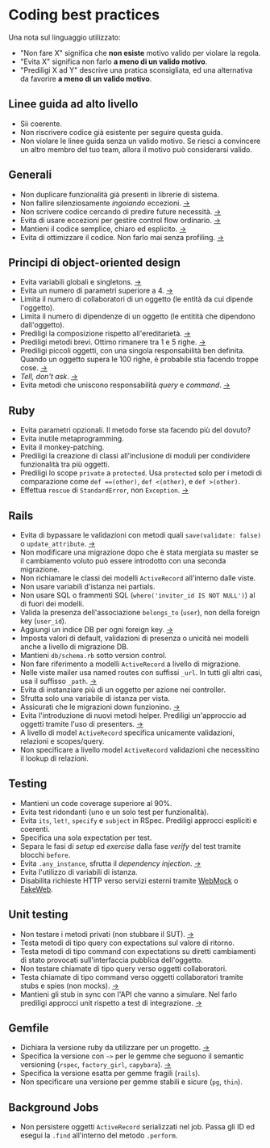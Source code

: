# Coding best practices

Una nota sul linguaggio utilizzato:

* "Non fare X" significa che **non esiste** motivo valido per violare la regola.
* "Evita X" significa non farlo **a meno di un valido motivo**.
* "Prediligi X ad Y" descrive una pratica sconsigliata, ed una alternativa da favorire **a meno di un valido motivo**.

## Linee guida ad alto livello

* Sii coerente.
* Non riscrivere codice già esistente per seguire questa guida.
* Non violare le linee guida senza un valido motivo. Se riesci a convincere un altro membro del tuo team, allora il motivo può considerarsi valido.

## Generali

* Non duplicare funzionalità già presenti in librerie di sistema.
* Non fallire silenziosamente *ingoiando* eccezioni. [→][bp-fail-loudly]
* Non scrivere codice cercando di predire future necessità. [→][bp-yagni]
* Evita di usare eccezioni per gestire control flow ordinario. [→][bp-exceptional-exceptions]
* Mantieni il codice semplice, chiaro ed esplicito. [→][bp-simple-code]
* Evita di ottimizzare il codice. Non farlo mai senza profiling. [→][bp-profile]

[bp-fail-loudly]: http://www.codinghorror.com/blog/2007/08/whats-worse-than-crashing.html
[bp-yagni]: http://c2.com/cgi/wiki?DoTheSimplestThingThatCouldPossiblyWork
[bp-exceptional-exceptions]: http://pragmatictips.com/34
[bp-simple-code]: http://code.mumak.net/2012/02/simple-made-easy.html
[bp-profile]: http://c2.com/cgi/wiki?ProfileBeforeOptimizing

## Principi di object-oriented design

* Evita variabili globali e singletons. [→][bp-global-variables]
* Evita un numero di parametri superiore a 4. [→][bp-parameter-list]
* Limita il numero di collaboratori di un oggetto (le entità da cui dipende l'oggetto).
* Limita il numero di dipendenze di un oggetto (le entitità che dipendono dall'oggetto).
* Prediligi la composizione rispetto all'ereditarietà. [→][bp-composition]
* Prediligi metodi brevi. Ottimo rimanere tra 1 e 5 righe. [→][bp-long-method]
* Prediligi piccoli oggetti, con una singola responsabilità ben definita. Quando un oggetto supera le 100 righe, è probabile stia facendo troppe cose. [→][bp-one-responsibility]
* *Tell, don't ask*. [→][bp-tell-ask]
* Evita metodi che uniscono responsabilità *query* e *command*. [→][bp-cqrs]

[bp-global-variables]: http://stackoverflow.com/questions/484635/are-global-variables-bad
[bp-parameter-list]: http://sourcemaking.com/refactoring/long-parameter-list
[bp-composition]: http://stackoverflow.com/questions/49002/prefer-composition-over-inheritance
[bp-long-method]: http://c2.com/cgi/wiki?LongMethodSmell
[bp-one-responsibility]: http://c2.com/cgi/wiki?OneResponsibilityRule
[bp-tell-ask]: http://c2.com/cgi/wiki?TellDontAsk
[bp-cqrs]: http://en.wikipedia.org/wiki/Command%E2%80%93query_separation

## Ruby

* Evita parametri opzionali. Il metodo forse sta facendo più del dovuto?
* Evita inutile metaprogramming.
* Evita il monkey-patching.
* Prediligi la creazione di classi all'inclusione di moduli per condividere funzionalità tra più oggetti.
* Prediligi lo scope `private` a `protected`. Usa `protected` solo per i metodi di comparazione come `def ==(other)`, `def <(other)`, e `def >(other)`.
* Effettua `rescue` di `StandardError`, non `Exception`. [→][bp-standard-error]

[bp-standard-error]: http://robots.thoughtbot.com/rescue-standarderror-not-exception/

## Rails

* Evita di bypassare le validazioni con metodi quali `save(validate: false)` o `update_attribute`. [→][bp-skip-validations]
* Non modificare una migrazione dopo che è stata mergiata su master se il cambiamento voluto può essere introdotto con una seconda migrazione.
* Non richiamare le classi dei modelli `ActiveRecord` all'interno dalle viste.
* Non usare variabili d'istanza nei partials.
* Non usare SQL o frammenti SQL (`where('inviter_id IS NOT NULL')`) al di fuori dei modelli.
* Valida la presenza dell'associazione `belongs_to` (`user`), non della foreign key (`user_id`).
* Aggiungi un indice DB per ogni foreign key. [→][bp-index]
* Imposta valori di default, validazioni di presenza o unicità nei modelli anche a livello di migrazione DB.
* Mantieni `db/schema.rb` sotto version control.
* Non fare riferimento a modelli `ActiveRecord` a livello di migrazione.
* Nelle viste mailer usa named routes con suffissi `_url`. In tutti gli altri casi, usa il suffisso `_path`. [→][bp-redirects]
* Evita di instanziare più di un oggetto per azione nei controller.
* Sfrutta solo una variabile di istanza per vista.
* Assicurati che le migrazioni down funzionino. [→][bp-down-migrations]
* Evita l'introduzione di nuovi metodi helper. Prediligi un'approccio ad oggetti tramite l'uso di presenters. [→][bp-presenters]
* A livello di model `ActiveRecord` specifica unicamente validazioni, relazioni e scopes/query.
* Non specificare a livello model `ActiveRecord` validazioni che necessitino il lookup di relazioni.

[bp-skip-validations]: https://github.com/garybernhardt/do_not_want
[bp-redirects]: http://www.w3.org/Protocols/rfc2616/rfc2616-sec14.html#sec14.30
[bp-down-migrations]: http://stefanoverna.com/blog/2013/08/test-down-migrations-tip.html
[bp-presenters]: http://nicksda.apotomo.de/2011/10/rails-misapprehensions-helpers-are-shit/
[bp-index]: https://tomafro.net/2009/08/using-indexes-in-rails-index-your-associations


## Testing

* Mantieni un code coverage superiore al 90%.
* Evita test ridondanti (uno e un solo test per funzionalità).
* Evita `its`, `let!`, `specify` e `subject` in RSpec. Prediligi approcci espliciti e coerenti.
* Specifica una sola expectation per test.
* Separa le fasi di *setup* ed *exercise* dalla fase *verify* del test tramite blocchi `before`.
* Evita `.any_instance`, sfrutta il *dependency injection*. [→][bp-dependency-injection]
* Evita l'utilizzo di variabili di istanza.
* Disabilita richieste HTTP verso servizi esterni tramite [WebMock] o [FakeWeb].

[bp-dependency-injection]: http://kresimirbojcic.com/2011/11/19/dependency-injection-in-ruby.html
[WebMock]: https://github.com/bblimke/webmock
[FakeWeb]: https://github.com/chrisk/fakeweb

## Unit testing

* Non testare i metodi privati (non stubbare il SUT). [→][bp-stub-sut]
* Testa metodi di tipo query con expectations sul valore di ritorno.
* Testa metodi di tipo command con expectations su diretti cambiamenti
  di stato provocati sull'interfaccia pubblica dell'oggetto.
* Non testare chiamate di tipo query verso oggetti collaboratori.
* Testa chiamate di tipo command verso oggetti collaboratori tramite stubs e spies (non mocks). [→][bp-spies]
* Mantieni gli stub in sync con l'API che vanno a simulare. Nel farlo prediligi approcci unit rispetto a test di integrazione. [→][bp-bogus]

[bp-stub-sut]: http://robots.thoughtbot.com/don-t-stub-the-system-under-test/
[bp-spies]: http://robots.thoughtbot.com/post/159805295/spy-vs-spy
[bp-call-original]: https://www.relishapp.com/rspec/rspec-mocks/v/2-12/docs/message-expectations/calling-the-original-method
[bp-bogus]: https://www.relishaphttps://www.relishapp.com/bogus/bogus/v/0-1-4/docs/p.com/bogus/bogus/v/0-1-4/docs/

## Gemfile

* Dichiara la versione ruby da utilizzare per un progetto. [→][bp-ruby]
* Specifica la versione con `~>` per le gemme che seguono il semantic versioning (`rspec`, `factory_girl`, `capybara`). [→][bp-versions]
* Specifica la versione esatta per gemme fragili (`rails`).
* Non specificare una versione per gemme stabili e sicure (`pg`, `thin`).

[bp-ruby]: http://bundler.io/v1.3/gemfile_ruby.html
[bp-versions]: http://robots.thoughtbot.com/post/35717411108/a-healthy-bundle

## Background Jobs

* Non persistere oggetti `ActiveRecord` serializzati nel job. Passa gli ID ed esegui la `.find` all'interno del metodo `.perform`.
